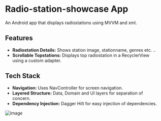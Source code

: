 # Radio-station-showcase App
An Android app that displays radiostations using MVVM and xml.

## Features
- **Radiostation Details:** Shows station image, stationname, genres etc. ..
- **Scrollable Topstations:** Displays top radiostation in a RecyclerView using a custom adapter.

## Tech Stack
- **Navigation:** Uses NavController for screen navigation.
- **Layered Structure:** Data, Domain and UI layers for separation of concern.
- **Dependency Injection:** Dagger Hilt for easy injection of dependencies.


![image](https://github.com/user-attachments/assets/4f2d4dd7-60ce-40c1-8881-4c7c5d10437f)
